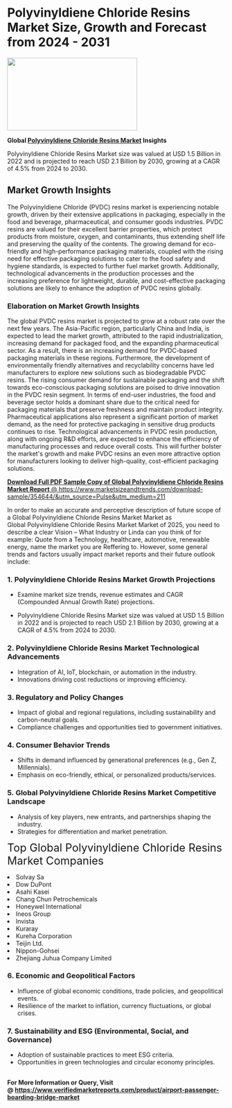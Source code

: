 <H1>Polyvinyldiene Chloride Resins Market Size, Growth and Forecast from 2024 - 2031</H1><img class="aligncenter size-medium wp-image-584254" src="https://thirdeyenews.in/wp-content/uploads/2024/09/Global-Market-Research-300x168.jpeg" alt="" width="300" height="168" /><p><strong>Global&nbsp;<a href="https://www.marketsizeandtrends.com/download-sample/354644/&amp;utm_source=Pulse&amp;utm_medium=211">Polyvinyldiene Chloride Resins Market</a> Insights</strong></p><p>Polyvinyldiene Chloride Resins Market size was valued at USD 1.5 Billion in 2022 and is projected to reach USD 2.1 Billion by 2030, growing at a CAGR of 4.5% from 2024 to 2030.</p><p><h2>Market Growth Insights</h2> The Polyvinyldiene Chloride (PVDC) resins market is experiencing notable growth, driven by their extensive applications in packaging, especially in the food and beverage, pharmaceutical, and consumer goods industries. PVDC resins are valued for their excellent barrier properties, which protect products from moisture, oxygen, and contaminants, thus extending shelf life and preserving the quality of the contents. The growing demand for eco-friendly and high-performance packaging materials, coupled with the rising need for effective packaging solutions to cater to the food safety and hygiene standards, is expected to further fuel market growth. Additionally, technological advancements in the production processes and the increasing preference for lightweight, durable, and cost-effective packaging solutions are likely to enhance the adoption of PVDC resins globally. <p><a href="#"></a></p> <h3>Elaboration on Market Growth Insights</h3> The global PVDC resins market is projected to grow at a robust rate over the next few years. The Asia-Pacific region, particularly China and India, is expected to lead the market growth, attributed to the rapid industrialization, increasing demand for packaged food, and the expanding pharmaceutical sector. As a result, there is an increasing demand for PVDC-based packaging materials in these regions. Furthermore, the development of environmentally friendly alternatives and recyclability concerns have led manufacturers to explore new solutions such as biodegradable PVDC resins. The rising consumer demand for sustainable packaging and the shift towards eco-conscious packaging solutions are poised to drive innovation in the PVDC resin segment. In terms of end-user industries, the food and beverage sector holds a dominant share due to the critical need for packaging materials that preserve freshness and maintain product integrity. Pharmaceutical applications also represent a significant portion of market demand, as the need for protective packaging in sensitive drug products continues to rise. Technological advancements in PVDC resin production, along with ongoing R&D efforts, are expected to enhance the efficiency of manufacturing processes and reduce overall costs. This will further bolster the market's growth and make PVDC resins an even more attractive option for manufacturers looking to deliver high-quality, cost-efficient packaging solutions. <p><a href="#"></p><p><span class=""><strong>Download Full PDF Sample Copy of Global Polyvinyldiene Chloride Resins Market Report</strong> @ <a href="https://www.marketsizeandtrends.com/download-sample/354644/&amp;utm_source=Pulse&amp;utm_medium=211" target="_blank">https://www.marketsizeandtrends.com/download-sample/354644/&amp;utm_source=Pulse&amp;utm_medium=211</a></span></p><p>In order to make an accurate and perceptive description of future scope of a Global&nbsp;Polyvinyldiene Chloride Resins Market Market as Global&nbsp;Polyvinyldiene Chloride Resins Market Market of 2025, you need to describe a clear Vision &ndash; What Industry or Linda can you think of for example: Quote from a Technology, healthcare, automotive, renewable energy, name the market you are Reffering to. However, some general trends and factors usually impact market reports and their future outlook include:</p><h3>1.&nbsp;<strong>Polyvinyldiene Chloride Resins Market Growth Projections</strong></h3><ul><li>Examine market size trends, revenue estimates and CAGR (Compounded Annual Growth Rate) projections.</li><li><p>Polyvinyldiene Chloride Resins Market size was valued at USD 1.5 Billion in 2022 and is projected to reach USD 2.1 Billion by 2030, growing at a CAGR of 4.5% from 2024 to 2030.</p></li></ul><h3>2.&nbsp;<strong>Polyvinyldiene Chloride Resins Market Technological Advancements</strong></h3><ul><li>Integration of AI, IoT, blockchain, or automation in the industry.</li><li>Innovations driving cost reductions or improving efficiency.</li></ul><h3>3.&nbsp;<strong>Regulatory and Policy Changes</strong></h3><ul><li>Impact of global and regional regulations, including sustainability and carbon-neutral goals.</li><li>Compliance challenges and opportunities tied to government initiatives.</li></ul><h3>4.&nbsp;<strong>Consumer Behavior Trends</strong></h3><ul><li>Shifts in demand influenced by generational preferences (e.g., Gen Z, Millennials).</li><li>Emphasis on eco-friendly, ethical, or personalized products/services.</li></ul><h3>5.&nbsp;<strong>Global Polyvinyldiene Chloride Resins Market Competitive Landscape</strong></h3><ul><li>Analysis of key players, new entrants, and partnerships shaping the industry.</li><li>Strategies for differentiation and market penetration.</li></ul><p data-pm-slice="1 1 []"><span style="color: inherit; font-family: inherit; font-size: 25px;">Top Global Polyvinyldiene Chloride Resins Market Companies</span></p><div class="" data-test-id=""><p><li>Solvay Sa</li><li> Dow DuPont</li><li> Asahi Kasei</li><li> Chang Chun Petrochemicals</li><li> Honeywel lnternational</li><li> lneos Group</li><li> lnvista</li><li> Kuraray</li><li> Kureha Corporation</li><li> Teijin Ltd.</li><li> Nippon-Gohsei</li><li> Zhejiang Juhua Company Limited</li></p></div><h3>6.&nbsp;<strong>Economic and Geopolitical Factors</strong></h3><ul><li>Influence of global economic conditions, trade policies, and geopolitical events.</li><li>Resilience of the market to inflation, currency fluctuations, or global crises.</li></ul><h3>7.&nbsp;<strong>Sustainability and ESG (Environmental, Social, and Governance)</strong></h3><ul><li>Adoption of sustainable practices to meet ESG criteria.</li><li>Opportunities in green technologies and circular economy principles.</li></ul><h2><strong style="font-size: 14px;">For More Information or Query, Visit @&nbsp;</strong><a style="background-color: #ffffff; font-size: 14px;" href="https://www.marketsizeandtrends.com/report/polyvinyldiene-chloride-resins-market/" target="_blank">https://www.verifiedmarketreports.com/product/airport-passenger-boarding-bridge-market</a></h2>
